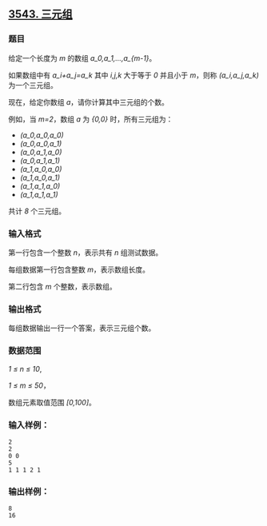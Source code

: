 ## [3543. 三元组](https://www.acwing.com/problem/content/3546/)

### 题目

给定一个长度为 *m* 的数组 *a_0,a_1,…,a_{m-1}*。

如果数组中有 *a_i+a_j=a_k* 其中 *i,j,k* 大于等于 *0* 并且小于 *m*，则称 *(a_i,a_j,a_k)* 为一个三元组。

现在，给定你数组 *a*，请你计算其中三元组的个数。

例如，当 *m=2*，数组 *a* 为 *{0,0}* 时，所有三元组为：

- *(a_0,a_0,a_0)*
- *(a_0,a_0,a_1)*
- *(a_0,a_1,a_0)*
- *(a_0,a_1,a_1)*
- *(a_1,a_0,a_0)*
- *(a_1,a_0,a_1)*
- *(a_1,a_1,a_0)*
- *(a_1,a_1,a_1)*

共计 *8* 个三元组。

### 输入格式

第一行包含一个整数 *n*，表示共有 *n* 组测试数据。

每组数据第一行包含整数 *m*，表示数组长度。

第二行包含 *m* 个整数，表示数组。

### 输出格式

每组数据输出一行一个答案，表示三元组个数。

### 数据范围

*1 ≤ n ≤ 10*,

*1 ≤ m ≤ 50*，

数组元素取值范围 *[0,100]*。

### 输入样例：

```
2
2
0 0
5
1 1 1 2 1
```

### 输出样例：

```
8
16
```

